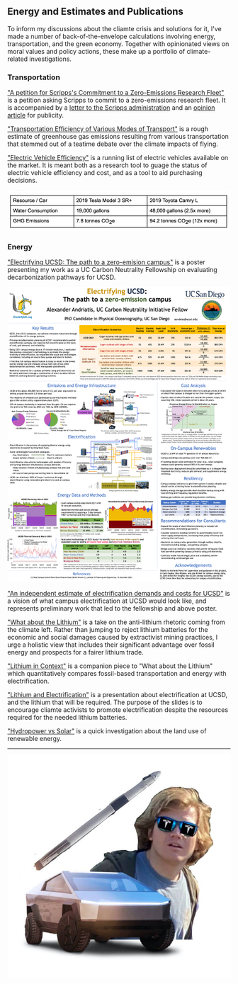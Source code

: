 ## Energy and Estimates and Publications

To inform my discussions about the cliamte crisis and solutions for it, I've made a number of back-of-the-envelope calculations involving energy, transportation, and the green economy. Together with opinionated views on moral values and policy actions, these make up a portfolio of climate-related investigations. 


### Transportation

["A petition for Scripps's Commitment to a Zero-Emissions Research Fleet"](https://docs.google.com/document/d/e/2PACX-1vTe9TEQ24amTjLXlyxDUtQcNFk3-FsCXwcYNEpyrNz1EysBi6Lnjbeg_lBPLXmEtGWTFngLC4elSZL5/pub) is a petition asking Scripps to commit to a zero-emissions research fleet. It is accompanied by a [letter to the Scripps administration](https://docs.google.com/document/d/e/2PACX-1vSmKznwh73qnSlnIQH312J8PBzgJ8K4nwA-aFP_mHarbT4av7KnJfnJDs-abAd62H5Wc9KIcIB-QPto/pub) and an [opinion article](https://www.ucsdclimatereview.org/post/will-scripps-oceanography-leadership-commit-to-zero-emissions-research-vessels) for publicity.

["Transportation Efficiency of Various Modes of Transport"](https://docs.google.com/document/d/e/2PACX-1vQQw-rztodKpbZEaBE3Qr6lEWjGE-7vRdyLU1sUDCLVWAriDDJgrmMj45utvzjIwmuD7o72wo7jBmh0/pub) is a rough estimate of greenhouse gas emissions resulting from various transportation that stemmed out of a teatime debate over the climate impacts of flying.

["Electric Vehicle Efficiency"](https://docs.google.com/spreadsheets/d/e/2PACX-1vT3hyL1zs1qWMaysPEsQY4mV_MfUcAXoP-icdj5bYuDsV4OPYp4QOOpUJ8VIy_pI-SyNAec6IKD8AEt/pubhtml) is a running list of electric vehicles available on the market. It is meant both as a research tool to guage the status of electric vehicle efficiency and cost, and as a tool to aid purchasing decisions. 

<img src="/images/vehicle_efficiency.png?raw=true"/>

### Energy

["Electrifying UCSD: The path to a zero-emision campus"](https://drive.google.com/file/d/1BN9l2NtlKBezrOCMrkzJigYViS5CxB0p/view?usp=share_link) is a poster presenting my work as a UC Carbon Neutrality Fellowship on evaluating decarbonization pathways for UCSD. 

<img src="/images/Poster_Snapshot.png?raw=true"/>

["An independent estimate of electrification demands and costs for UCSD"](https://docs.google.com/document/d/e/2PACX-1vQNYRqWodZvEYYVV0u14JMOikgV-qlmghGtHGD55EtS0LSCDd8iziyfVSxbFZX0K9ucarI1zJJ01PGA/pub) is a vision of what campus electrification at UCSD would look like, and represents preliminary work that led to the fellowship and above poster.


["What about the Lithium"](https://www.ucsdclimatereview.org/post/what-about-the-lithium) is a take on the anti-lithium rhetoric coming from the climate left. Rather than jumping to reject lithium batteries for the economic and social damages caused by extractivist mining practices, I urge a holistic view that includes their significant advantage over fossil energy and prospects for a fairer lithium trade.

["Lithium in Context"](https://docs.google.com/document/d/e/2PACX-1vRfoQyRe-kdkXezMyPtAJHXGdsR4cy24A66DmOssoSH0TvCfhVL_qDbtitGJtVqH1IEkMBzbYa8edYP/pub) is a companion piece to "What about the Lithium" which quantitatively compares fossil-based transportation and energy with electrification.  

["Lithium and Electrification"](https://docs.google.com/presentation/d/e/2PACX-1vRYPhVDlpAgVGxYOXAszmx0KJYEpe-YWT7UU-ZmbPHcT1ZDdlV5ARpRAhjwFgmipa8lVW8iMOTs8mzD/pub?start=true&loop=true&delayms=3000) is a presentation about electrification at UCSD, and the lithium that will be required. The purpose of the slides is to encourage cliamte activists to promote electrification despite the resources required for the needed lithium batteries.

["Hydropower vs Solar"](https://docs.google.com/document/d/e/2PACX-1vRORr-6RZMsje6CMxuZIM8aQ5f1fo1IjHENTzdtQgKxe-P1ki_OwY6h27lzRpfLfeB9aOqy1dxgI1S5/pub) is a quick investigation about the land use of renewable energy.


---


<img src="/images/alex_tesla.jpg?raw=true"/>
